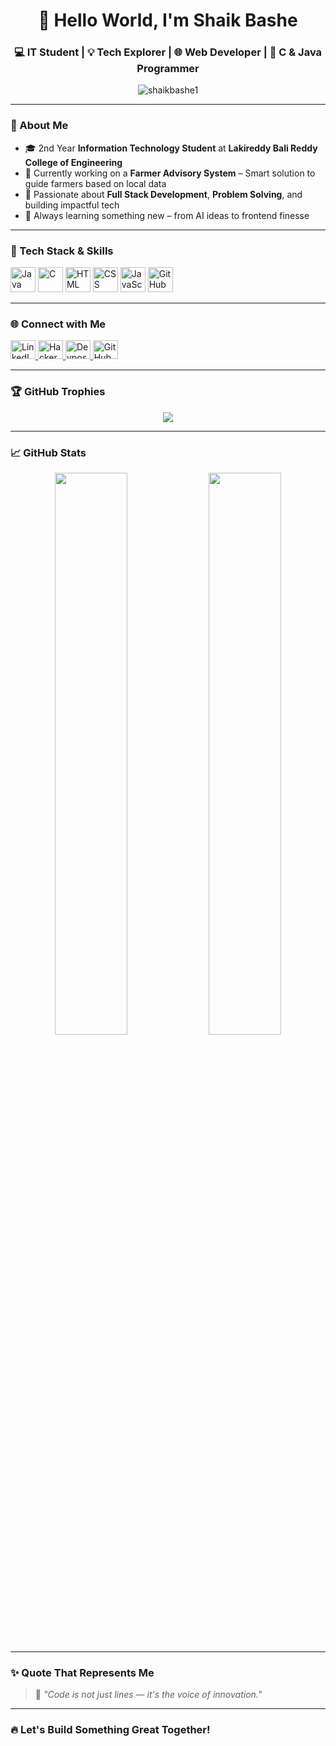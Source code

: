 <h1 align="center">👋 Hello World, I'm Shaik Bashe</h1>

<h3 align="center">💻 IT Student | 💡 Tech Explorer | 🌐 Web Developer | 💪 C & Java Programmer</h3>

<p align="center">
  <img src="https://komarev.com/ghpvc/?username=shaikbashe1&label=Profile%20views&color=0e75b6&style=flat" alt="shaikbashe1" />
</p>

---

### 🚀 About Me

- 🎓 2nd Year **Information Technology Student** at **Lakireddy Bali Reddy College of Engineering**
- 🌾 Currently working on a **Farmer Advisory System** – Smart solution to guide farmers based on local data
- 🧠 Passionate about **Full Stack Development**, **Problem Solving**, and building impactful tech
- 🌱 Always learning something new – from AI ideas to frontend finesse

---

### 🧰 Tech Stack & Skills

<p align="left">
  <img src="https://cdn.jsdelivr.net/gh/devicons/devicon/icons/java/java-original.svg" alt="Java" width="40" height="40"/>
  <img src="https://cdn.jsdelivr.net/gh/devicons/devicon/icons/c/c-original.svg" alt="C" width="40" height="40"/>
  <img src="https://cdn.jsdelivr.net/gh/devicons/devicon/icons/html5/html5-original.svg" alt="HTML" width="40" height="40"/>
  <img src="https://cdn.jsdelivr.net/gh/devicons/devicon/icons/css3/css3-original.svg" alt="CSS" width="40" height="40"/>
  <img src="https://cdn.jsdelivr.net/gh/devicons/devicon/icons/javascript/javascript-original.svg" alt="JavaScript" width="40" height="40"/>
  <img src="https://cdn.jsdelivr.net/gh/devicons/devicon/icons/github/github-original.svg" alt="GitHub" width="40" height="40"/>
</p>

---

### 🌐 Connect with Me

<p align="left">
  <a href="https://www.linkedin.com/in/shaik-bashe-55183b359/" target="_blank">
    <img src="https://raw.githubusercontent.com/rahuldkjain/github-profile-readme-generator/master/src/images/icons/Social/linked-in-alt.svg" height="30" width="40" alt="LinkedIn" />
  </a>
  <a href="https://www.hackerrank.com/profile/shaikbashe2222" target="_blank">
    <img src="https://raw.githubusercontent.com/rahuldkjain/github-profile-readme-generator/master/src/images/icons/Social/hackerrank.svg" height="30" width="40" alt="HackerRank" />
  </a>
  <a href="https://devpost.com/shaikbashe2222?ref_content=user-portfolio&ref_feature=portfolio&ref_medium=global-nav" target="_blank">
    <img src="https://cdn.iconscout.com/icon/free/png-256/free-devpost-3628812-3030108.png" height="30" width="40" alt="Devpost" />
  </a>
  <a href="https://github.com/shaikbashe1" target="_blank">
    <img src="https://cdn.jsdelivr.net/gh/devicons/devicon/icons/github/github-original.svg" height="30" width="40" alt="GitHub" />
  </a>
</p>

---

### 🏆 GitHub Trophies

<p align="center">
  <img src="https://github-profile-trophy.vercel.app/?username=shaikbashe1&theme=onestar&margin-w=15&no-frame=true" />
</p>

---

### 📈 GitHub Stats

<p align="center">
  <img src="https://github-readme-stats.vercel.app/api?username=shaikbashe1&show_icons=true&theme=radical" width="48%" />
  <img src="https://github-readme-streak-stats.herokuapp.com/?user=shaikbashe1&theme=radical" width="48%" />
</p>

---

### ✨ Quote That Represents Me

> 💬 *"Code is not just lines — it's the voice of innovation."*

---

### 🔥 Let's Build Something Great Together!

